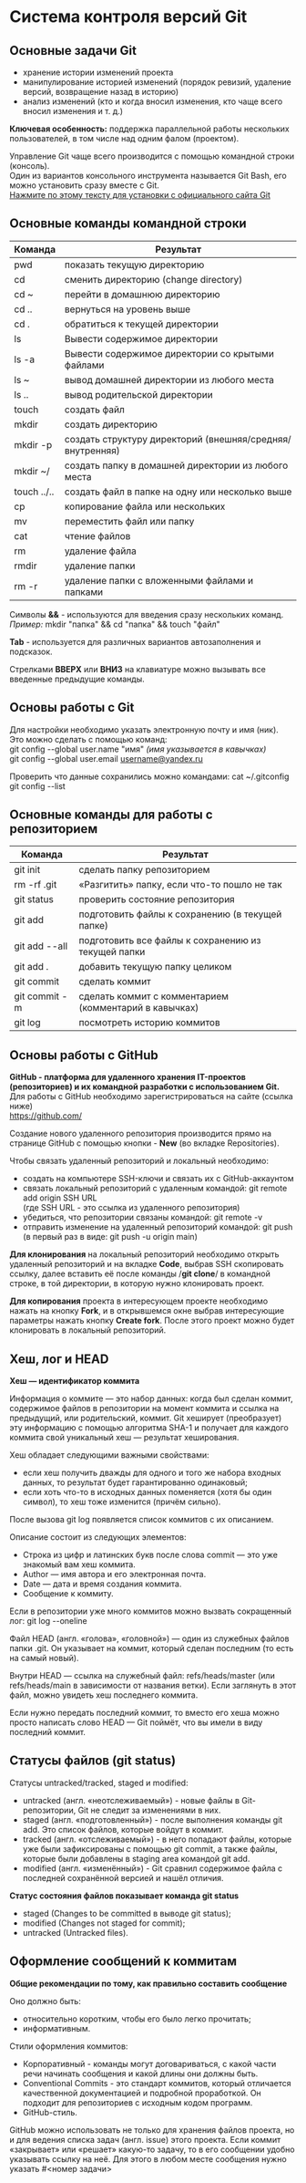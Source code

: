 # Система контроля версий Git

## Основные задачи Git

* хранение истории изменений проекта
* манипулирование историей изменений (порядок ревизий, удаление версий, возвращение назад в историю)
* анализ изменений (кто и когда вносил изменения, кто чаще всего вносил изменения и т. д.)

**Ключевая особенность:** поддержка параллельной работы нескольких пользователей, в том числе над одним фалом (проектом).

Управление Git чаще всего производится с помощью командной строки (консоль).  
Один из вариантов консольного инструмента называется Git Bash, его можно установить сразу вместе с Git.  
[Нажмите по этому тексту для установки с официального сайта Git](https://git-scm.com/download/win)  

## Основные команды командной строки

| Команда    | Результат                                                |
|------------|----------------------------------------------------------|
|pwd         | показать текущую директорию                              |
|cd          | сменить директорию (change directory)                    |
|cd ~        | перейти в домашнюю директорию                            |
|cd ..       | вернуться на уровень выше                                |
|cd .        | обратиться к текущей директории                          |
|ls          | Вывести содержимое директории                            |
|ls -a       | Вывести содержимое директории со крытыми файлами         |
|ls ~        | вывод домашней директории из любого места                |
|ls ..       | вывод родительской директории                            |
|touch       | создать файл                                             |
|mkdir       | создать директорию                                       |
|mkdir -p    | создать структуру директорий (внешняя/средняя/внутренняя)|
|mkdir ~/    | создать папку в домашней директории из любого места      |
|touch ../.. | создать файл в папке на одну или несколько выше          |
|cp          | копирование файла или нескольких                         |
|mv          | переместить файл или папку                               |
|cat         | чтение файлов                                            |
|rm          | удаление файла                                           |
|rmdir       | удаление папки                                           |
|rm -r       | удаление папки с вложенными файлами и папками            |

Символы **&&** - используются для введения сразу нескольких команд.  
*Пример:* mkdir "папка" && cd "папка" && touch "файл"

**Tab** - используется для различных вариантов автозаполнения и подсказок.

Стрелками **ВВЕРХ** или **ВНИЗ** на клавиатуре можно вызывать все введенные предыдущие команды.


## Основы работы с Git

Для настройки необходимо указать электронную почту и имя (ник).  
Это можно сделать с помощью команд:  
git config --global user.name "имя"  *(имя указывается в кавычках)*  
git config --global user.email username@yandex.ru

Проверить что данные сохранились можно командами: 
cat ~/.gitconfig
git config --list

## Основные команды для работы с репозиторием

| Команда    | Результат                                                  |
|------------|------------------------------------------------------------|
|git init      | сделать папку репозиторием                               |
|rm -rf .git   | «Разгитить» папку, если что-то пошло не так              |
|git status    | проверить состояние репозитория                          |
|git add       | подготовить файлы к сохранению (в текущей папке)         |
|git add --all | подготовить все файлы к сохранению из текущей папки      |
|git add .     | добавить текущую папку целиком                           |
|git commit    | сделать коммит                                           |
|git commit -m | сделать коммит с комментарием (комментарий в кавычках)   |
|git log       | посмотреть историю коммитов                              |


## Основы работы с GitHub

**GitHub - платформа для удаленного хранения IT-проектов (репозиториев) и их командной разработки с использованием Git.**  
Для работы с GitHub необходимо зарегистрироваться на сайте (ссылка ниже)  
https://github.com/

Создание нового удаленного репозитория производится прямо на странице GitHub с помощью кнопки - **New** (во вкладке Repositories).

Чтобы связать удаленный репозиторий и локальный необходимо:
* создать на компьютере SSH-ключи и связать их с GitHub-аккаунтом
* связать локальный репозиторий с удаленным командой: git remote add origin SSH URL  
  (где SSH URL - это ссылка из удаленного репозитория)
* убедиться, что репозитории связаны командой: git remote -v
* отправить изменение на удаленный репозиторий командой: git push  
  (в первый раз в виде: git push -u origin main)

**Для клонирования** на локальный репозиторий необходимо открыть удаленный репозиторий и на вкладке **Code**,
выбрав SSH скопировать ссылку, далее вставить её после команды /**git clone**/ в командной строке, в той директории, в которую нужно клонировать проект.

**Для копирования** проекта в интересующем проекте необходимо нажать на кнопку **Fork**, и в открывшемся окне выбрав интересующие параметры нажать кнопку **Create fork**. После этого проект можно будет клонировать в локальный репозиторий.

## Хеш, лог и HEAD

**Хеш — идентификатор коммита**

Информация о коммите — это набор данных: когда был сделан коммит, содержимое файлов в репозитории на момент коммита и ссылка на предыдущий, или родительский, коммит. Git хеширует (преобразует) эту информацию с помощью алгоритма SHA-1 и получает для каждого коммита свой уникальный хеш — результат хеширования.

Хеш обладает следующими важными свойствами:

* если хеш получить дважды для одного и того же набора входных данных, то результат будет гарантированно одинаковый;
* если хоть что-то в исходных данных поменяется (хотя бы один символ), то хеш тоже изменится (причём сильно).

После вызова git log появляется список коммитов с их описанием.

Описание состоит из следующих элементов:

* Строка из цифр и латинских букв после слова commit — это уже знакомый вам хеш коммита.
* Author — имя автора и его электронная почта.
* Date — дата и время создания коммита.
* Сообщение к коммиту.

Если в репозитории уже много коммитов можно вызвать сокращенный лог: git log --oneline

Файл HEAD (англ. «голова», «головной») — один из служебных файлов папки .git. Он указывает на коммит, который сделан последним (то есть на самый новый).

Внутри HEAD — ссылка на служебный файл: refs/heads/master (или refs/heads/main в зависимости от названия ветки). Если заглянуть в этот файл, можно увидеть хеш последнего коммита.

Если нужно передать последний коммит, то вместо его хеша можно просто написать слово HEAD — Git поймёт, что вы имели в виду последний коммит.

## Статусы файлов (git status)

Статусы untracked/tracked, staged и modified:

* untracked (англ. «неотслеживаемый») - новые файлы в Git-репозитории, Git не следит за изменениями в них.
* staged (англ. «подготовленный») - после выполнения команды git add. Это список файлов, которые войдут в коммит.
* tracked (англ. «отслеживаемый») - в него попадают файлы, которые уже были зафиксированы с помощью git commit, а также файлы, которые были добавлены в staging area командой git add.
* modified (англ. «изменённый») - Git сравнил содержимое файла с последней сохранённой версией и нашёл отличия.

**Статус состояния файлов показывает команда git status**

* staged (Changes to be committed в выводе git status);
* modified (Changes not staged for commit);
* untracked (Untracked files).

## Оформление сообщений к коммитам

**Общие рекомендации по тому, как правильно составить сообщение**

 Оно должно быть:

* относительно коротким, чтобы его было легко прочитать;
* информативным.

Стили оформления коммитов:

* Корпоративный - команды могут договариваться, с какой части речи начинать сообщения и какой длины они должны быть.
* Conventional Commits - это стандарт коммитов, который отличается качественной документацией и подробной проработкой. Он подходит для репозиториев с исходным кодом программ.
* GitHub-стиль.

GitHub можно использовать не только для хранения файлов проекта, но и для ведения списка задач (англ. issue) этого проекта. Если коммит «закрывает» или «решает» какую-то задачу, то в его сообщении удобно указывать ссылку на неё. Для этого в любом месте сообщения нужно указать #<номер задачи>
